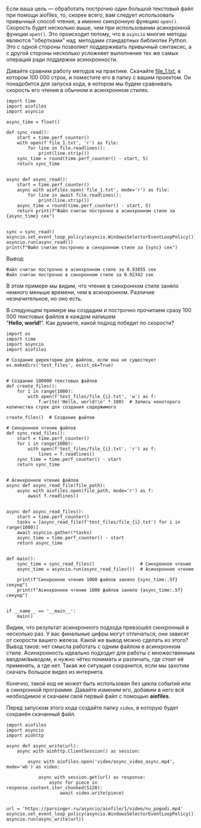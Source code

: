 Если ваша цель — обработать построчно один большой текстовый файл при помощи aiofiles, то, скорее всего, вам следует использовать привычный способ чтения, а именно синхронную функцию `open()`. Скорость будет несколько выше, чем при использовании асинхронной функции `open()`. Это происходит потому, что в `asyncio` многие методы являются "обертками" над  методами стандартных библиотек Python. Это с одной стороны позволяет поддерживать привычный синтаксис, а с другой стороны несколько усложняет выполнение тех же самых операций ради поддержки асинхронности. 

Давайте сравним работу методов на практике. Скачайте [file_1.txt](https://stepik.org/media/attachments/lesson/742823/file_1.txt), в котором 100 000 строк, и поместите его в папку с вашим проектом. Он понадобится для запуска кода, в котором мы будем сравнивать скорость его чтения в обычном и асинхронном стилях.

```
import time
import aiofiles
import asyncio

async_time = float()

def sync_read():
    start = time.perf_counter()
    with open(f'file_1.txt', 'r') as file:
        for line in file.readlines():
            print(line.strip())
    sync_time = round(time.perf_counter() - start, 5)
    return sync_time


async def async_read():
    start = time.perf_counter()
    async with aiofiles.open('file_1.txt', mode='r') as file:
        for line in await file.readlines():
            print(line.strip())
    async_time = round(time.perf_counter() - start, 5)
    return print(f"Файл считан построчно в асинхронном стиле за {async_time} сек")


sync = sync_read()
asyncio.set_event_loop_policy(asyncio.WindowsSelectorEventLoopPolicy())
asyncio.run(async_read())
print(f"Файл считан построчно в синхронном стиле за {sync} сек")
```

Вывод:

```
Файл считан построчно в асинхронном стиле за 0.93855 сек
Файл считан построчно в синхронном стиле за 0.92342 сек
```

  
В этом примере мы видим, что чтение в синхронном стиле заняло немного меньше времени, чем в асинхронном. Различие незначительное, но оно есть.

В следующем примере мы создадим и построчно прочитаем сразу 100 000 текстовых файлов в каждом напишем  
"**Hello, world!**". Как думаете, какой подход победит по скорости?

```
import os
import time
import asyncio
import aiofiles

# Создание директории для файлов, если она не существует
os.makedirs('test_files', exist_ok=True)


# Создание 100000 текстовых файлов
def create_files():
    for i in range(1000):
        with open(f'test_files/file_{i}.txt', 'w') as f:
            f.write('Hello, world!\n' * 100)  # Запись некоторого количества строк для создания содержимого

create_files()  # Создание файлов

# Синхронное чтение файлов
def sync_read_files():
    start = time.perf_counter()
    for i in range(1000):
        with open(f'test_files/file_{i}.txt', 'r') as f:
            lines = f.readlines()
    sync_time = time.perf_counter() - start
    return sync_time


# Асинхронное чтение файлов
async def async_read_file(file_path):
    async with aiofiles.open(file_path, mode='r') as f:
        await f.readlines()


async def async_read_files():
    start = time.perf_counter()
    tasks = [async_read_file(f'test_files/file_{i}.txt') for i in range(1000)]
    await asyncio.gather(*tasks)
    async_time = time.perf_counter() - start
    return async_time


def main():
    sync_time = sync_read_files()                 # Синхронное чтение
    async_time = asyncio.run(async_read_files())  # Асинхронное чтение

    print(f"Синхронное чтение 1000 файлов заняло {sync_time:.5f} секунд")
    print(f"Асинхронное чтение 1000 файлов заняло {async_time:.5f} секунд")


if __name__ == '__main__':
    main()

```

Видим, что результат асинхронного подхода превзошёл синхронный в несколько раз. У вас финальные цифры могут отличаться; они зависят от скорости вашего железа. Какой же вывод можно сделать из этого? Вывод таков: нет смысла работать с одним файлом в асинхронном стиле. Асинхронность идеально подходит для работы с множественным вводом/выводом, и нужно чётко понимать и различать, где стоит её применять, а где нет. Такая же ситуация сохранится, если мы захотим скачать большое видео из интернета.

Конечно, такой код не может быть использован без цикла событий или в синхронной программе. Давайте изменим его, добавим в него всё необходимое и скачаем свой первый файл с помощью **aiofiles**.

Перед запуском этого кода создайте папку `video`, в которую будет сохранён скачанный файл.

```
import aiofiles
import asyncio
import aiohttp

async def async_write(url):
    async with aiohttp.ClientSession() as session:

        async with aiofiles.open('video/async_video_async.mp4', mode='wb') as video:

            async with session.get(url) as response:
                async for piece in response.content.iter_chunked(5120):
                    await video.write(piece)


url = 'https://parsinger.ru/asyncio/aiofile/1/video/nu_pogodi.mp4'
asyncio.set_event_loop_policy(asyncio.WindowsSelectorEventLoopPolicy())
asyncio.run(async_write(url))
```